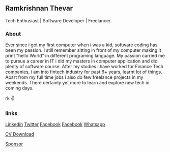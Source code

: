 ## Ramkrishnan Thevar
 Tech Enthusiast | Software Developer | Freelancer.

### About
Ever since i got my first computer when i was a kid, software coding has been my passion. I still remember sitting in front of my computer making it print "hello World" in different programing language. My passion carried me to pursue a career in IT i did my masters in computer application and did plenty of software course. After my studies i have worked for Finance Tech companies, i am into fintech industry for past 6+ years, learnt lot of things. Apart from my full time jobs i also do few freelance projects in my weekends. There certainly yet more to learn and explore new tech in coming days.

rk ✌

### links

[Linkedin](https://www.linkedin.com/in/1ramkrishnan)
[Twitter](https://twitter.com/1rkthevar)
[Facebook](https://www.facebook.com/ramkrishnan.thevar)
[Facebook](https://www.facebook.com/ramkrishnan.thevar)
[Whatsapp](https://wa.me/message/44OBR2ND4KVQI1)


[CV Download](https://drive.google.com/file/d/1td_FHif6OGKUzDjGdGwRB69cxmgloEV1/view?usp=sharing)

[Sponsor](https://ko-fi.com/rkthevar)

